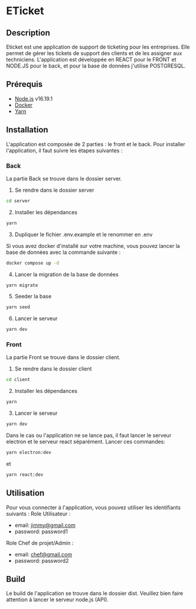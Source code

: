 # ETicket

## Description
Eticket est une application de support de ticketing pour les entreprises. Elle permet de gérer les tickets de support des clients et de les assigner aux techniciens.
L'application est développée en REACT pour le FRONT et NODE.JS pour le back, et pour la base de données j'utilise POSTGRESQL.


## Prérequis
- [Node.js](https://nodejs.org/en/) v16.19.1
- [Docker](https://www.docker.com/)
- [Yarn](https://yarnpkg.com/)

## Installation
L'application est composée de 2 parties : le front et le back. 
Pour installer l'application, il faut suivre les étapes suivantes :

### Back
La partie Back se trouve dans le dossier server.

1. Se rendre dans le dossier server
```bash
cd server
```
2. Installer les dépendances
```bash
yarn
```
3. Dupliquer le fichier .env.example et le renommer en .env

Si vous avez docker d'installé sur votre machine, vous pouvez lancer la base de données avec la commande suivante :
```bash
docker compose up -d
```

4. Lancer la migration de la base de données
```bash
yarn migrate
```

5. Seeder la base
```bash
yarn seed
```

6. Lancer le serveur
```bash
yarn dev
```

### Front
La partie Front se trouve dans le dossier client.

1. Se rendre dans le dossier client
```bash
cd client
```

2. Installer les dépendances
```bash
yarn
```

3. Lancer le serveur
```bash
yarn dev
```

Dans le cas ou l'application ne se lance pas, il faut lancer le serveur electron et le serveur react séparément.
Lancer ces commandes:
```bash
yarn electron:dev
```
et 
```bash
yarn react:dev
```

## Utilisation
Pour vous connecter à l'application, vous pouvez utiliser les identifiants suivants :
Role Utilisateur :
- email: jimmy@gmail.com
- password: password1

Role Chef de projet/Admin :
- email: chef@gmail.com
- password: password2

## Build
Le build de l'application se trouve dans le dossier dist.
Veuillez bien faire attention à lancer le serveur node.js (API).






